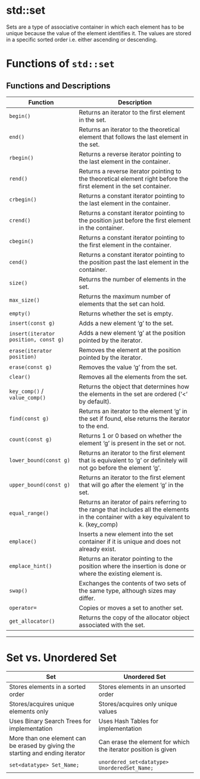 # std::set
Sets are a type of associative container in which each element has to be unique because the value of the element identifies it. The values are stored in a specific sorted order i.e. either ascending or descending.

# Functions of `std::set`

## Functions and Descriptions

| Function                                     | Description                                                                                                           |
|----------------------------------------------|-----------------------------------------------------------------------------------------------------------------------|
| `begin()`                                    | Returns an iterator to the first element in the set.                                                                  |
| `end()`                                      | Returns an iterator to the theoretical element that follows the last element in the set.                             |
| `rbegin()`                                   | Returns a reverse iterator pointing to the last element in the container.                                              |
| `rend()`                                     | Returns a reverse iterator pointing to the theoretical element right before the first element in the set container.   |
| `crbegin()`                                  | Returns a constant iterator pointing to the last element in the container.                                              |
| `crend()`                                    | Returns a constant iterator pointing to the position just before the first element in the container.                  |
| `cbegin()`                                   | Returns a constant iterator pointing to the first element in the container.                                             |
| `cend()`                                     | Returns a constant iterator pointing to the position past the last element in the container.                            |
| `size()`                                     | Returns the number of elements in the set.                                                                            |
| `max_size()`                                 | Returns the maximum number of elements that the set can hold.                                                          |
| `empty()`                                    | Returns whether the set is empty.                                                                                     |
| `insert(const g)`                           | Adds a new element ‘g’ to the set.                                                                                    |
| `insert(iterator position, const g)`        | Adds a new element ‘g’ at the position pointed by the iterator.                                                        |
| `erase(iterator position)`                  | Removes the element at the position pointed by the iterator.                                                           |
| `erase(const g)`                            | Removes the value ‘g’ from the set.                                                                                   |
| `clear()`                                   | Removes all the elements from the set.                                                                                |
| `key_comp()` / `value_comp()`               | Returns the object that determines how the elements in the set are ordered (‘<‘ by default).                         |
| `find(const g)`                             | Returns an iterator to the element ‘g’ in the set if found, else returns the iterator to the end.                     |
| `count(const g)`                            | Returns 1 or 0 based on whether the element ‘g’ is present in the set or not.                                          |
| `lower_bound(const g)`                      | Returns an iterator to the first element that is equivalent to ‘g’ or definitely will not go before the element ‘g’.   |
| `upper_bound(const g)`                      | Returns an iterator to the first element that will go after the element ‘g’ in the set.                                |
| `equal_range()`                             | Returns an iterator of pairs referring to the range that includes all the elements in the container with a key equivalent to k. (key_comp) |
| `emplace()`                                 | Inserts a new element into the set container if it is unique and does not already exist.                              |
| `emplace_hint()`                            | Returns an iterator pointing to the position where the insertion is done or where the existing element is.            |
| `swap()`                                    | Exchanges the contents of two sets of the same type, although sizes may differ.                                       |
| `operator=`                                 | Copies or moves a set to another set.                                                                                  |
| `get_allocator()`                           | Returns the copy of the allocator object associated with the set.                                                      |


***

# Set vs. Unordered Set

| Set                             | Unordered Set                                     |
|---------------------------------|---------------------------------------------------|
| Stores elements in a sorted order | Stores elements in an unsorted order            |
| Stores/acquires unique elements only | Stores/acquires only unique values             |
| Uses Binary Search Trees for implementation | Uses Hash Tables for implementation            |
| More than one element can be erased by giving the starting and ending iterator | Can erase the element for which the iterator position is given |
| `set<datatype> Set_Name;`      | `unordered_set<datatype> UnorderedSet_Name;`    |

